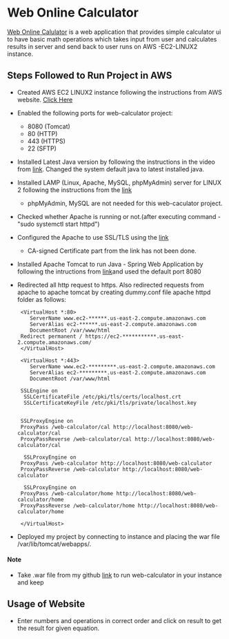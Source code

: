 # Web Online Calculator

[Web Online Calulator](https://ec2-18-222-255-91.us-east-2.compute.amazonaws.com/web-calculator/) is a web application that provides simple calculator ui to have basic math operations which takes input from user and calculates results in server and send back to user runs on AWS -EC2-LINUX2 instance.

## Steps Followed to Run Project in AWS

*   Created AWS EC2 LINUX2 instance following the instructions from AWS website. [Click Here](https://docs.aws.amazon.com/efs/latest/ug/gs-step-one-create-ec2-resources.html) 
*   Enabled the following ports for web-calculator project:
    *   8080 (Tomcat)
    *   80   (HTTP)
    *   443  (HTTPS)
    *   22   (SFTP)
*   Installed Latest Java version by following the instructions in the video from [link](http://appsdeveloperblog.com/deploy-web-application-archivewar-amazon-aws-ec2-linux-instance/). Changed the system default java to latest installed java.
*   Installed LAMP (Linux, Apache, MySQL, phpMyAdmin) server for LINUX 2 following the instructions from the [link](https://docs.aws.amazon.com/AWSEC2/latest/UserGuide/ec2-lamp-amazon-linux-2.html)
    *   phpMyAdmin, MySQL are not needed for this web-caculator project.
*   Checked whether Apache is running or not.(after executing command -"sudo systemctl start httpd")
*   Configured the Apache to use SSL/TLS using the [link](https://docs.aws.amazon.com/AWSEC2/latest/UserGuide/SSL-on-an-instance.html)
    *   CA-signed Certificate part from the link has not been done.
*   Installed Apache Tomcat to run Java - Spring Web Application by following the intructions from [link](http://appsdeveloperblog.com/deploy-web-application-archivewar-amazon-aws-ec2-linux-instance/)and used the default port 8080 
*   Redirected all http request to https. Also redirected requests from apache to apache tomcat by creating dummy.conf file apache httpd folder as follows:

         <VirtualHost *:80>
            ServerName www.ec2-******.us-east-2.compute.amazonaws.com
            ServerAlias ec2-******.us-east-2.compute.amazonaws.com
            DocumentRoot /var/www/html
         Redirect permanent / https://ec2-***********.us-east-2.compute.amazonaws.com/
         </VirtualHost>

         <VirtualHost *:443>
            ServerName www.ec2-*********.us-east-2.compute.amazonaws.com
            ServerAlias ec2-*********.us-east-2.compute.amazonaws.com
            DocumentRoot /var/www/html

         SSLEngine on
	      SSLCertificateFile /etc/pki/tls/certs/localhost.crt
	      SSLCertificateKeyFile /etc/pki/tls/private/localhost.key

   
         SSLProxyEngine on
         ProxyPass /web-calculator/cal http://localhost:8080/web-calculator/cal
         ProxyPassReverse /web-calculator/cal http://localhost:8080/web-calculator/cal
	
	      SSLProxyEngine on
         ProxyPass /web-calculator http://localhost:8080/web-calculator
         ProxyPassReverse /web-calculator http://localhost:8080/web-calculator
	
	      SSLProxyEngine on
         ProxyPass /web-calculator/home http://localhost:8080/web-calculator/home
         ProxyPassReverse /web-calculator/home http://localhost:8080/web-calculator/home
	
         </VirtualHost>
         
*   Deployed my project by connecting to instance and placing the war file /var/lib/tomcat/webapps/.

#### Note
*   Take .war file from my github [link](https://github.com/sskrishn/CloudProjects/tree/master/Web-Applications/web-calculator/target) to run web-calculator in your instance and keep 

## Usage of Website
*   Enter numbers and operations in correct order and click on result to get the result for given equation.
